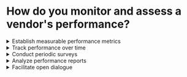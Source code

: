 # How do you monitor and assess a vendor's performance?

<details>

<summary>Establish measurable performance metrics</summary>

Take the time to establish performance metrics for your vendor that are specific, measurable, achievable, realistic and time-based (SMART). Consider factors such as quality, cost, customer service, reliability and delivery times.

</details>

<details>

<summary>Track performance over time</summary>

Monitor vendor performance over time, and use statistical process control (SPC) to identify trends and outliers.

</details>

<details>

<summary>Conduct periodic surveys</summary>

Regularly survey your customers, vendors and other stakeholders to assess their satisfaction with the vendor's performance.

</details>

<details>

<summary>Analyze performance reports</summary>

Analyze performance reports provided by the vendor to identify areas of improvement.

</details>

<details>

<summary>Facilitate open dialogue</summary>

Regularly meet with the vendor to review performance reports and hold discussions on how to improve.

</details>

